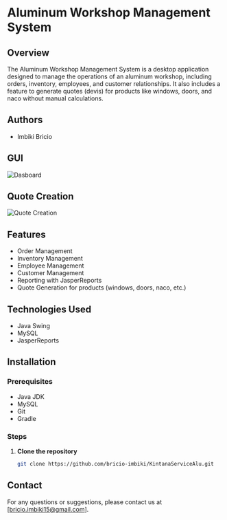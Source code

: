 # Aluminum Workshop Management System

## Overview
The Aluminum Workshop Management System is a desktop application designed to manage the operations of an aluminum workshop, including orders, inventory, employees, and customer relationships. It also includes a feature to generate quotes (devis) for products like windows, doors, and naco without manual calculations.

## Authors

- Imbiki Bricio

## GUI 
![Dasboard](https://imbikibricio.vercel.app/images/realisations/kintanaServiceAlu.png)

## Quote Creation
![Quote Creation](https://imbikibricio.vercel.app/images/realisations/creation-devis.png)


## Features
- Order Management
- Inventory Management
- Employee Management
- Customer Management
- Reporting with JasperReports
- Quote Generation for products (windows, doors, naco, etc.)

## Technologies Used
- Java Swing
- MySQL
- JasperReports

## Installation

### Prerequisites
- Java JDK
- MySQL
- Git
- Gradle

### Steps
1. **Clone the repository**
    ```sh
    git clone https://github.com/bricio-imbiki/KintanaServiceAlu.git
    ```
## Contact
For any questions or suggestions, please contact us at [bricio.imbiki15@gmail.com].
